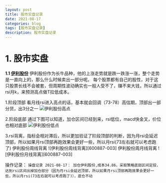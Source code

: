 ```yaml
---
layout: post
title: 股市实盘记录
date: 2021-08-17
categories: blog
tags: [股市实盘记录]
description: 股市实盘记录
---
```


# 1. 股市实盘 #

**1.1 [伊利股份][600887]**
  伊利股份作为长牛品种，他的上涨走势就是跌一跌涨一涨，整个走势是一直向上的，那么什么时候卖出一部分呢。
  每个股票都有自己的股性，对于这只股票长线不会被套，但周期性波动确实也一般人受不了，赚不来大钱，所以通过rsi月k，来预测高点做T拉低成本。

  1.阶段顶部
  看月线rsi进入高点的话，基本就会回调（73-78）高估期，顶部出一部分货，出3分之一
  ![伊利股份高点][600887-001]

  2.阶段底部
  通过下图可以知道，加仓区间已经到来，rsi低位，macd快金叉，价位也相对底部
  ![伊利股份低点][600887-002]
  
  3.rsi背离，指标会相对滞后，所以更加验证了阶段顶部的判断，因为月rsi会延迟顶部，所以如果月rsi顶部再跑效果会更好一些，所以月rsi(73左右就可以考虑跑了)
  伊利股份周线背离
  ![伊利股份周线背离][600887-003]
  伊利股份周月线背离
  ![伊利股份月线背离][600887-003]

   操作记录：
      ```操盘记录
      2021-08-17：
          加仓伊利股份,成本34.86，采取策略底部区间定投，达到rsi区间出掉加仓部分（因为月rsi会延迟顶部，所以如果月rsi顶部再跑效果会更好一些，所以月rsi(73左右就可以考虑跑了)），底仓不动
      ```



[600887]: https://cn.tradingview.com/chart/VcKE8GBT/?symbol=COINBASE%3ABTCUSD 
[600887-001]: https://siweiwo.top/resource/investment/other/600887-001.png
[600887-002]: https://siweiwo.top/resource/investment/other/600887-002.png
[600887-002]: https://siweiwo.top/resource/investment/other/600887-003.png
[600887-002]: https://siweiwo.top/resource/investment/other/600887-004.png

